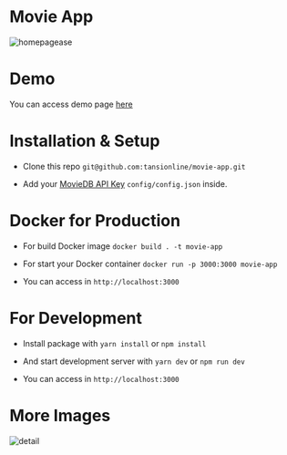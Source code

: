 # Movie App

![homepagease](https://user-images.githubusercontent.com/30869493/119111646-8bfa7200-ba23-11eb-9049-414611d85758.jpg)

# Demo 

You can access demo page [here](https://movie-inky.vercel.app/)

# Installation & Setup

- Clone this repo ```git@github.com:tansionline/movie-app.git```

- Add your [MovieDB API Key](https://www.themoviedb.org/documentation/api) `config/config.json` inside. 

# Docker for Production

 - For build Docker image  ``docker build . -t movie-app``

 - For start your Docker container ``docker run -p 3000:3000 movie-app``

 - You can access in ``http://localhost:3000`` 

# For Development

- Install package with `` yarn install `` or `` npm install ``

- And start development server  with ``yarn dev``  or  ``npm run dev `` 

- You can access in ``http://localhost:3000``

# More Images

![detail](https://user-images.githubusercontent.com/30869493/119112349-45f1de00-ba24-11eb-8121-775f14e82740.jpg)
